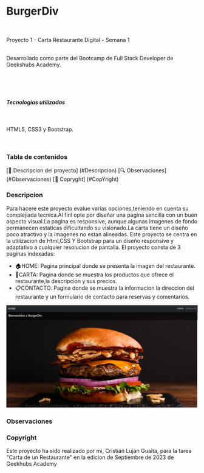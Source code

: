 <h1 aliign ="center">BurgerDiv</h1>
​
​
<p aliign="center">Proyecto 1 - Carta Restaurante Digital - Semana 1</p>
​
<br>
Desarrollado como parte del Bootcamp de Full Stack Developer de Geekshubs Academy.</p>
​

​
​
<h5 aliign="center"> Tecnologías utilizadas</h1>
​
<p aliign="center">HTML5, CSS3 y Bootstrap.</p>


​
### Tabla de contenidos

 [💁 Descripcion del proyecto] (#Descripcion)
 [🔍 Observaciones] (#Observaciones)
 [📑 Copryght] (#CopYright)


### Descripcion

Para hacere este  proyecto evalue varias opciones,teniendo en cuenta su complejiada tecnica.Al finl opte por diseñar una pagina sencilla con un buen aspecto visual.La pagina es responsive, aunque algunas imagenes de fondo permanecen estaticas dificultando su visionado.La carta tiene un diseño poco atractivo y la imagenes no estan alineadas.
Este proyecto se centra en la utilizacion de Html,CSS Y Bootstrap para un diseño responsive y adaptativo a cualquier resolucion de pantalla.
El proyecto consta de 3 paginas indexadas:

- 🏠HOME: Pagina principal donde se presenta la imagen del restaurante.
- 📖CARTA: Pagina donde se muestra los productos que ofrece el restaurante,la descripcion y sus precios.
- 📋CONTACTO: Pagina donde se muestra la informacion la direccion del restaurante y un formulario de contacto
para reservas y comentarios.


<img src="/imagenes/Captura 1 2023-09-18 203100.png"></img>


### Observaciones





### Copyright

Este proyecto ha sido realizado por mi, Cristian Lujan Guaita, para la tarea "Carta de un Restaurante" en la edicion  de Septiembre de 2023 de Geekhubs Academy